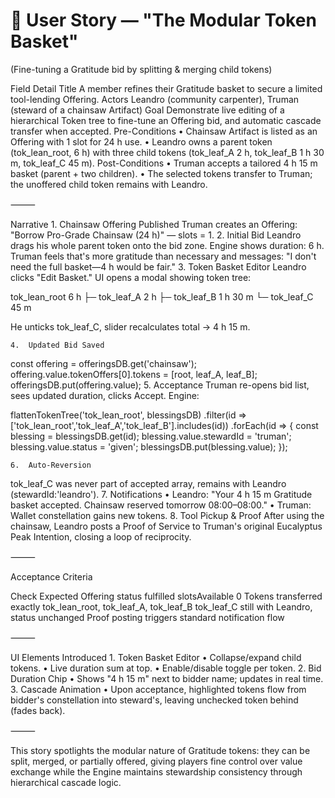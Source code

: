 # 📖 User Story — "The Modular Token Basket"

(Fine-tuning a Gratitude bid by splitting & merging child tokens)

Field	Detail
Title	A member refines their Gratitude basket to secure a limited tool-lending Offering.
Actors	Leandro (community carpenter), Truman (steward of a chainsaw Artifact)
Goal	Demonstrate live editing of a hierarchical Token tree to fine-tune an Offering bid, and automatic cascade transfer when accepted.
Pre-Conditions	• Chainsaw Artifact is listed as an Offering with 1 slot for 24 h use.  • Leandro owns a parent token (tok_lean_root, 6 h) with three child tokens (tok_leaf_A 2 h, tok_leaf_B 1 h 30 m, tok_leaf_C 45 m).
Post-Conditions	• Truman accepts a tailored 4 h 15 m basket (parent + two children).  • The selected tokens transfer to Truman; the unoffered child token remains with Leandro.


⸻

Narrative
	1.	Chainsaw Offering Published
Truman creates an Offering: "Borrow Pro-Grade Chainsaw (24 h)" — slots = 1.
	2.	Initial Bid
Leandro drags his whole parent token onto the bid zone.
Engine shows duration: 6 h.
Truman feels that's more gratitude than necessary and messages:
"I don't need the full basket—4 h would be fair."
	3.	Token Basket Editor
Leandro clicks "Edit Basket."
UI opens a modal showing token tree:

tok_lean_root  6 h
├─ tok_leaf_A  2 h
├─ tok_leaf_B  1 h 30 m
└─ tok_leaf_C  45 m

He unticks tok_leaf_C, slider recalculates total → 4 h 15 m.

	4.	Updated Bid Saved
const offering = offeringsDB.get('chainsaw');
offering.value.tokenOffers[0].tokens = [root, leaf_A, leaf_B];
offeringsDB.put(offering.value);
	5.	Acceptance
Truman re-opens bid list, sees updated duration, clicks Accept.
Engine:

flattenTokenTree('tok_lean_root', blessingsDB)
  .filter(id => ['tok_lean_root','tok_leaf_A','tok_leaf_B'].includes(id))
  .forEach(id => {
    const blessing = blessingsDB.get(id);
    blessing.value.stewardId = 'truman';
    blessing.value.status = 'given';
    blessingsDB.put(blessing.value);
  });


	6.	Auto-Reversion
tok_leaf_C was never part of accepted array, remains with Leandro (stewardId:'leandro').
	7.	Notifications
	•	Leandro: "Your 4 h 15 m Gratitude basket accepted. Chainsaw reserved tomorrow 08:00–08:00."
	•	Truman: Wallet constellation gains new tokens.
	8.	Tool Pickup & Proof
After using the chainsaw, Leandro posts a Proof of Service to Truman's original Eucalyptus Peak Intention, closing a loop of reciprocity.

⸻

Acceptance Criteria

Check	Expected
Offering status	fulfilled
slotsAvailable	0
Tokens transferred	exactly tok_lean_root, tok_leaf_A, tok_leaf_B
tok_leaf_C	still with Leandro, status unchanged
Proof posting	triggers standard notification flow


⸻

UI Elements Introduced
	1.	Token Basket Editor
	•	Collapse/expand child tokens.
	•	Live duration sum at top.
	•	Enable/disable toggle per token.
	2.	Bid Duration Chip
	•	Shows "4 h 15 m" next to bidder name; updates in real time.
	3.	Cascade Animation
	•	Upon acceptance, highlighted tokens flow from bidder's constellation into steward's, leaving unchecked token behind (fades back).

⸻

This story spotlights the modular nature of Gratitude tokens: they can be split, merged, or partially offered, giving players fine control over value exchange while the Engine maintains stewardship consistency through hierarchical cascade logic.